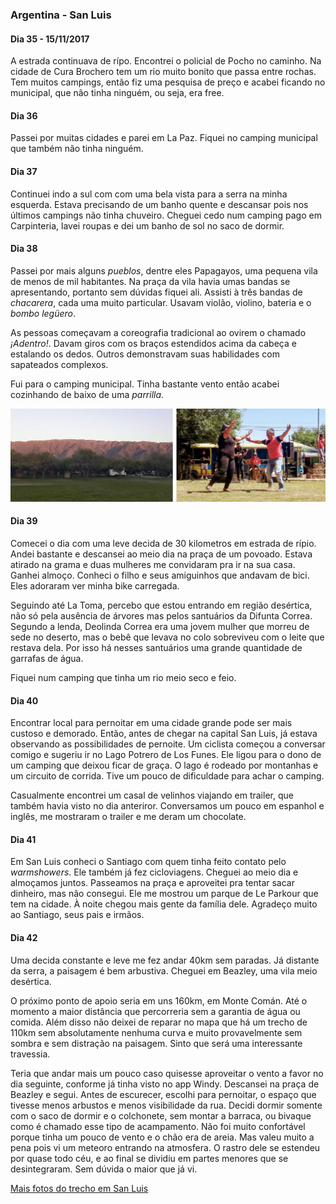 

### Argentina - San Luis

#### Dia 35 - 15/11/2017

A estrada continuava de rípo.
Encontrei o policial de Pocho no caminho.
Na cidade de Cura Brochero tem um rio muito bonito que passa entre rochas.
Tem muitos campings, então fiz uma pesquisa de preço e acabei ficando no municipal, que não tinha ninguém, ou seja, era free.

#### Dia 36

Passei por muitas cidades e parei em La Paz.
Fiquei no camping municipal que também não tinha ninguém.

#### Dia 37

Continuei indo a sul com com uma bela vista para a serra na minha esquerda.
Estava precisando de um banho quente e descansar pois nos últimos campings não tinha chuveiro.
Cheguei cedo num camping pago em Carpinteria, lavei roupas e dei um banho de sol no saco de dormir.

#### Dia 38

Passei por mais alguns *pueblos*, dentre eles Papagayos, uma pequena vila de menos de mil habitantes.
Na praça da vila havia umas bandas se apresentando, portanto sem dúvidas fiquei ali.
Assisti à três bandas de *chacarera*, cada uma muito particular.
Usavam violão, violino, bateria e o *bombo legüero*.

As pessoas começavam a coreografia tradicional ao ovirem o chamado *¡Adentro!*.
Davam giros com os braços estendidos acima da cabeça e estalando os dedos.
Outros demonstravam suas habilidades com sapateados complexos.

Fui para o camping municipal.
Tinha bastante vento então acabei cozinhando de baixo de uma *parrilla*.

![sierra grande e chacarera em Papagayos](./assets/images/san-luis.jpg)

#### Dia 39

Comecei o dia com uma leve decida de 30 kilometros em estrada de rípio.
Andei bastante e descansei ao meio dia na praça de um povoado.
Estava atirado na grama e duas mulheres me convidaram pra ir na sua casa.
Ganhei almoço.
Conheci o filho e seus amiguinhos que andavam de bici. Eles adoraram ver minha bike carregada.

Seguindo até La Toma, percebo que estou entrando em região desértica, não só pela ausência de árvores mas pelos santuários da Difunta Correa.
Segundo a lenda, Deolinda Correa era uma jovem mulher que morreu de sede no deserto, mas o bebê que levava no colo sobreviveu com o leite que restava dela. 
Por isso há nesses santuários uma grande quantidade de garrafas de água.

Fiquei num camping que tinha um rio meio seco e feio.

#### Dia 40

Encontrar local para pernoitar em uma cidade grande pode ser mais custoso e demorado.
Então, antes de chegar na capital San Luis, já estava observando as possibilidades de pernoite.
Um ciclista começou a conversar comigo e sugeriu ir no Lago Potrero de Los Funes.
Ele ligou para o dono de um camping que deixou ficar de graça.
O lago é rodeado por montanhas e um circuito de corrida.
Tive um pouco de dificuldade para achar o camping.

Casualmente encontrei um casal de velinhos viajando em trailer, que também havia visto no dia anteriror.
Conversamos um pouco em espanhol e inglês, me mostraram o trailer e me deram um chocolate.

#### Dia 41

Em San Luis conheci o Santiago com quem tinha feito contato pelo *warmshowers*.
Ele também já fez cicloviagens.
Cheguei ao meio dia e almoçamos juntos.
Passeamos na praça e aproveitei pra tentar sacar dinheiro, mas não consegui. 
Ele me mostrou um parque de Le Parkour que tem na cidade.
À noite chegou mais gente da família dele.
Agradeço muito ao Santiago, seus pais e irmãos.

#### Dia 42

Uma decida constante e leve me fez andar 40km sem paradas.
Já distante da serra, a paisagem é bem arbustiva.
Cheguei em Beazley, uma vila meio desértica.

O próximo ponto de apoio seria em uns 160km, em Monte Comán.
Até o momento a maior distância que percorreria sem a garantia de água ou comida.
Além disso não deixei de reparar no mapa que há um trecho de 110km sem absolutamente nenhuma curva e muito provavelmente sem sombra e sem distração na paisagem.
Sinto que será uma interessante travessia.

Teria que andar mais um pouco caso quisesse aproveitar o vento a favor no dia seguinte, conforme já tinha visto no app Windy.
Descansei na praça de Beazley e segui.
Antes de escurecer, escolhi para pernoitar, o espaço que tivesse menos arbustos e menos visibilidade da rua.
Decidi dormir somente com o saco de dormir e o colchonete, sem montar a barraca, ou bivaque como é chamado esse tipo de acampamento.
Não foi muito confortável porque tinha um pouco de vento e o chão era de areia.
Mas valeu muito a pena pois vi um meteoro entrando na atmosfera.
O rastro dele se estendeu por quase todo céu, e ao final se dividiu em partes menores que se desintegraram.
Sem dúvida o maior que já vi.

[Mais fotos do trecho em San Luis](https://photos.app.goo.gl/vyKhBGIpazr7HDX43)



